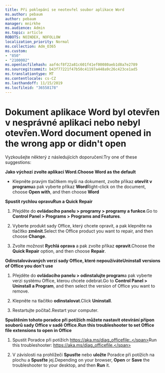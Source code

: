 ```yaml
---
title: Při poklepání se neotevřel soubor aplikace Word
ms.author: pebaum
author: pebaum
manager: mnirkhe
ms.audience: Admin
ms.topic: article
ROBOTS: NOINDEX, NOFOLLOW
localization_priority: Normal
ms.collection: Adm_O365
ms.custom:
- "850"
- "2100002"
ms.openlocfilehash: aaf4cf8f22a81c601f41ef00080aeb1d8a7e2789
ms.sourcegitcommit: b43f77221f47b50c41197a448a9c26c423ce1ad5
ms.translationtype: MT
ms.contentlocale: cs-CZ
ms.lasthandoff: 11/15/2019
ms.locfileid: "36558178"
---
```

# <a name="word-document-opened-in-the-wrong-app-or-didnt-open"></a><span data-ttu-id="947de-102">Dokument aplikace Word byl otevřen v nesprávné aplikaci nebo nebyl otevřen.</span><span class="sxs-lookup"><span data-stu-id="947de-102">Word document opened in the wrong app or didn't open</span></span>

<span data-ttu-id="947de-103">Vyzkoušejte některý z následujících doporučení:</span><span class="sxs-lookup"><span data-stu-id="947de-103">Try one of these suggestions:</span></span>

<span data-ttu-id="947de-104">**Jako výchozí zvolte aplikaci Word.**</span><span class="sxs-lookup"><span data-stu-id="947de-104">**Choose Word as the default**</span></span>

- <span data-ttu-id="947de-105">Klepněte pravým tlačítkem myši na dokument, zvolte příkaz **otevřít v programu**a pak vyberte příkaz **Word**</span><span class="sxs-lookup"><span data-stu-id="947de-105">Right-click on the document, choose **Open with**, and then choose **Word**</span></span>

<span data-ttu-id="947de-106">**Spustit rychlou opravu**</span><span class="sxs-lookup"><span data-stu-id="947de-106">**Run a Quick Repair**</span></span>

1. <span data-ttu-id="947de-107">Přejděte do **ovládacího panelu > programy > programy a funkce**.</span><span class="sxs-lookup"><span data-stu-id="947de-107">Go to **Control Panel > Programs > Programs and Features**.</span></span>

2. <span data-ttu-id="947de-108">Vyberte produkt sady Office, který chcete opravit, a pak klepněte na tlačítko **změnit**.</span><span class="sxs-lookup"><span data-stu-id="947de-108">Select the Office product you want to repair, and then choose **Change**.</span></span>

3. <span data-ttu-id="947de-109">Zvolte možnost **Rychlá oprava** a pak zvolte příkaz **opravit**.</span><span class="sxs-lookup"><span data-stu-id="947de-109">Choose the **Quick Repair** option, and then choose **Repair**.</span></span>

<span data-ttu-id="947de-110">**Odinstalovávaných verzí sady Office, které nepoužíváte**</span><span class="sxs-lookup"><span data-stu-id="947de-110">**Uninstall versions of Office you don't use**</span></span>

1. <span data-ttu-id="947de-111">Přejděte do **ovládacího panelu > odinstalujte program**a pak vyberte verzi systému Office, kterou chcete odebrat.</span><span class="sxs-lookup"><span data-stu-id="947de-111">Go to **Control Panel > Uninstall a Program**, and then select the version of Office you want to remove.</span></span>

2. <span data-ttu-id="947de-112">Klepněte na tlačítko **odinstalovat**.</span><span class="sxs-lookup"><span data-stu-id="947de-112">Click **Uninstall**.</span></span>

3. <span data-ttu-id="947de-113">Restartujte počítač.</span><span class="sxs-lookup"><span data-stu-id="947de-113">Restart your computer.</span></span>

<span data-ttu-id="947de-114">**Spuštěním tohoto poradce při potížích můžete nastavit otevírání přípon souborů sady Office v sadě Office.**</span><span class="sxs-lookup"><span data-stu-id="947de-114">**Run this troubleshooter to set Office file extensions to open in Office**</span></span>

1. <span data-ttu-id="947de-115">Spustit Poradce při potížích https://aka.ms/diag_officefile:.</span><span class="sxs-lookup"><span data-stu-id="947de-115">Run this troubleshooter: https://aka.ms/diag_officefile.</span></span>

2. <span data-ttu-id="947de-116">V závislosti na prohlížeči **Spusťte** nebo **uložte** Poradce při potížích na plochu a **Spusťte** jej.</span><span class="sxs-lookup"><span data-stu-id="947de-116">Depending on your browser, **Open** or **Save** the troubleshooter to your desktop, and then **Run** it.</span></span>
